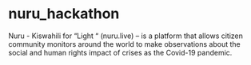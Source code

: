 # nuru_hackathon
Nuru - Kiswahili for “Light “ (nuru.live) – is a platform that allows citizen community monitors around the world to make observations about the social and human rights impact of crises as the Covid-19 pandemic.

